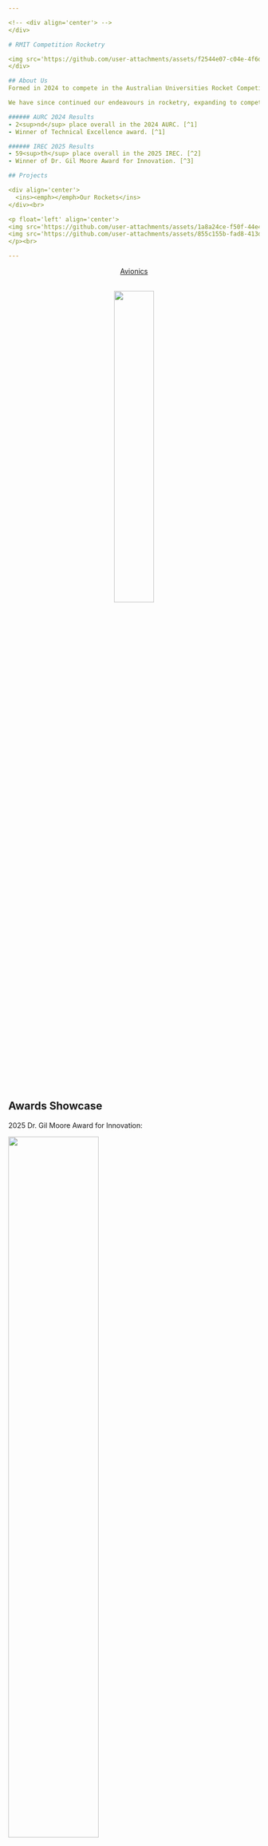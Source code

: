 ```yaml
---

<!-- <div align='center'> -->
</div>  

# RMIT Competition Rocketry

<img src='https://github.com/user-attachments/assets/f2544e07-c04e-4f6d-bff9-252bebe5b097'/>
</div>

## About Us
Formed in 2024 to compete in the Australian Universities Rocket Competition (AURC), RMIT's competition rocket team was built from the ground up by a group of almost 30 engineering students with next to no experience in rocketry.

We have since continued our endeavours in rocketry, expanding to compete in the 2025 International Rocket Engineering Competition (IREC) alongside the AURC once again, entering with our follow up to the Aurora series - **Legacy**<br>

###### AURC 2024 Results
- 2<sup>nd</sup> place overall in the 2024 AURC. [^1]
- Winner of Technical Excellence award. [^1]

###### IREC 2025 Results
- 59<sup>th</sup> place overall in the 2025 IREC. [^2]
- Winner of Dr. Gil Moore Award for Innovation. [^3]

## Projects

<div align='center'>
  <ins><emph></emph>Our Rockets</ins>
</div><br>

<p float='left' align='center'>
<img src='https://github.com/user-attachments/assets/1a8a24ce-f50f-44e4-a764-22cd45d28d2a' width=40%/>
<img src='https://github.com/user-attachments/assets/855c155b-fad8-413d-8dd9-f0309a905a49' width=40%/>
</p><br>

---
```


<div align='center'>
  <ins><emph></emph>Avionics</ins>
</div><br>

<p float='left' align='center'>
<a href='https://github.com/RMIT-Competition-Rocketry/Australis-Avionics-firmware'><img src='https://github.com/user-attachments/assets/3eaa42db-07fb-4378-8870-754723e11d29' width=40%/></a>
</p><br>

## Awards Showcase

2025 Dr. Gil Moore Award for Innovation:

<img src='https://github.com/user-attachments/assets/27f5cab6-e995-4cbe-882a-b6585e5994dc' width=60%/>


[^1]: [AURC 2024 results.](https://aurc.ayaa.com.au/2024-results/)
[^2]: [IREC 2025 scoring.](https://view.officeapps.live.com/op/view.aspx?src=https%3A%2F%2Fwww.soundingrocket.org%2Fuploads%2F9%2F0%2F6%2F4%2F9064598%2Firec2025_final_scoresheet__1_.xlsx&wdOrigin=BROWSELINK)
[^3]: [IREC 2025 results.](https://www.soundingrocket.org/news1)
